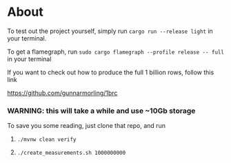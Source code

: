 # About

To test out the project yourself, simply run `cargo run --release light` in your terminal.

To get a flamegraph, run `sudo cargo flamegraph --profile release -- full` in your terminal

If you want to check out how to produce the full 1 billion rows, follow this link

https://github.com/gunnarmorling/1brc

### WARNING: this will take a while and use ~10Gb storage

To save you some reading, just clone that repo, and run

1.  ```
    ./mvnw clean verify
    ```

2.  ```
    ./create_measurements.sh 1000000000
    ```
